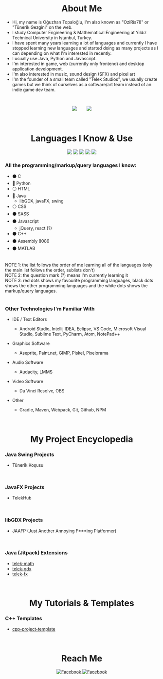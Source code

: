 

<h1 align="center">About Me</h1>

- Hi, my name is Oğuzhan Topaloğlu, I'm also known as "OziRis78" or "Tünerik Gezgini" on the web.
- I study Computer Engineering & Mathematical Engineering at Yıldız Technical University in Istanbul, Turkey.
- I have spent many years learning a lot of languages and currently I have stopped learning new languages and started doing as many projects as I can depending on what I'm interested in recently.
- I usually use Java, Python and Javascript.
- I'm interested in game, web (currently only frontend) and desktop application development.
- I'm also interested in music, sound design (SFX) and pixel art
- I'm the founder of a small team called "Telek Studios", we usually create games but we think of ourselves as a software/art team instead of an indie game dev team.

<br>
<p align="center">
<img src="https://github-readme-stats.vercel.app/api?username=oziris78&show_icons=true&count_private=true&theme=dracula&include_all_commits=true">
   &nbsp;&nbsp;&nbsp;&nbsp;&nbsp;&nbsp;
<img src="https://github-readme-stats.vercel.app/api/top-langs/?username=oziris78&layout=compact&theme=dracula&langs_count=10">
</p>



<br>
<h1 align="center">Languages I Know & Use</h1>

<div align="center">
<img src="https://img.shields.io/badge/C-00599C?style=for-the-badge&logo=c&logoColor=white">
<img src="https://img.shields.io/badge/C%2B%2B-00599C?style=for-the-badge&logo=c%2B%2B&logoColor=white">
<img src="https://img.shields.io/badge/Java-ED8B00?style=for-the-badge&logo=java&logoColor=white">
<img src="https://img.shields.io/badge/JavaScript-323330?style=for-the-badge&logo=javascript&logoColor=F7DF1E">
<img src="https://img.shields.io/badge/Python-14354C?style=for-the-badge&logo=python&logoColor=white">
</div>




### All the programming/markup/query languages I know:

- ⚫ C
- 🔴 Python
- ⚪ HTML
- 🔴 Java
   - libGDX, javaFX, swing
- ⚪ CSS
- ⚫ SASS
- ⚫ Javascript
   - jQuery, react (?)
- ⚫ C++
- ⚫ Assembly 8086
- ⚫ MATLAB

<br>
NOTE 1: the list follows the order of me learning all of the languages (only the main list follows the order, sublists don't) <br>
NOTE 2: the question mark (?) means I'm currently learning it <br>
NOTE 3: red dots shows my favourite programming languages, black dots shows the other programming languages and the white dots shows the markup/query languages. <br>
<br>


### Other Technologies I'm Familiar With

- IDE / Text Editors
    - Android Studio, Intellij IDEA, Eclipse, VS Code, Microsoft Visual Studio, Sublime Text, PyCharm, Atom, NotePad++
    
- Graphics Software
    - Aseprite, Paint.net, GIMP, Piskel, Pixelorama

- Audio Software
    - Audacity, LMMS

- Video Software
    - Da Vinci Resolve, OBS 

- Other
    - Gradle, Maven, Webpack, Git, Github, NPM




<!--- too many and kinda looks ugly

<div align="center">
<img src="https://img.shields.io/badge/Sass-CC6699?style=for-the-badge&logo=sass&logoColor=white">
<img src="https://img.shields.io/badge/Visual%20Studio-5C2D91.svg?style=for-the-badge&logo=visual-studio&logoColor=white">
</div>

<div align="center">
<img src="https://img.shields.io/badge/CSS3-1572B6?style=for-the-badge&logo=css3&logoColor=white">
<img src="https://img.shields.io/badge/jQuery-0769AD?style=for-the-badge&logo=jquery&logoColor=white">
<img src="https://img.shields.io/badge/Visual%20Studio%20Code-0078d7.svg?style=for-the-badge&logo=visual-studio-code&logoColor=white">
</div>
   
<div align="center">
<img src="https://img.shields.io/badge/Audacity-0000CC?style=for-the-badge&logo=audacity&logoColor=white">
<img src="https://img.shields.io/badge/Eclipse-FE7A16.svg?style=for-the-badge&logo=Eclipse&logoColor=white">
   
<img src="https://img.shields.io/badge/git-%23F05033.svg?style=for-the-badge&logo=git&logoColor=white">
<img src="https://img.shields.io/badge/HTML5-E34F26?style=for-the-badge&logo=html5&logoColor=white">
</div>

<div align="center">
<img src="https://img.shields.io/badge/Gimp-657D8B?style=for-the-badge&logo=gimp&logoColor=FFFFFF">
<img src="https://img.shields.io/badge/Atom-%2366595C.svg?style=for-the-badge&logo=atom&logoColor=white">
<img src="https://img.shields.io/badge/sublime_text-%23575757.svg?style=for-the-badge&logo=sublime-text&logoColor=important">
<img src="https://img.shields.io/badge/React-20232A?style=for-the-badge&logo=react&logoColor=61DAFB">
</div>
   
<div align="center">
<img src="https://img.shields.io/badge/pycharm-143?style=for-the-badge&logo=pycharm&logoColor=black&color=black&labelColor=green">
<img src="https://img.shields.io/badge/IntelliJIDEA-000000.svg?style=for-the-badge&logo=intellij-idea&logoColor=white">
<img src="https://img.shields.io/badge/NPM-%23000000.svg?style=for-the-badge&logo=npm&logoColor=white">
<img src="https://img.shields.io/badge/CLion-black?style=for-the-badge&logo=clion&logoColor=white">
</div>

<br>
-->
   



<br>
<h1 align="center">My Project Encyclopedia</h1>


### Java Swing Projects
   - Tünerik Koşusu


<br>

### JavaFX Projects
   - TelekHub
   
   
<br>

### libGDX Projects
   - JAAFP (Just Another Annoying F***ing Platformer)


<br>

### Java (Jitpack) Extensions
   - <a href="https://github.com/oziris78/telek-math">telek-math</a>
   - <a href="https://github.com/oziris78/telek-gdx">telek-gdx</a>
   - <a href="https://github.com/oziris78/telek-fx">telek-fx</a> 


<br>
<h1 align="center">My Tutorials & Templates</h1>

### C++ Templates
   - <a href="https://github.com/oziris78/cpp-project-template">cpp-project-template</a>



<br>
<h1 align="center">Reach Me</h1>

<div align="center">
   
<a href="https://www.facebook.com/tunerikgezgini78/">
<img src="https://img.shields.io/badge/Facebook-1877F2?style=for-the-badge&logo=facebook&logoColor=white" title="Facebook">
</a>

<a href="https://www.instagram.com/tunerikgezgini79/">
<img src="https://img.shields.io/badge/Instagram-E4405F?style=for-the-badge&logo=instagram&logoColor=white" title="Facebook">
</a>

</div>






